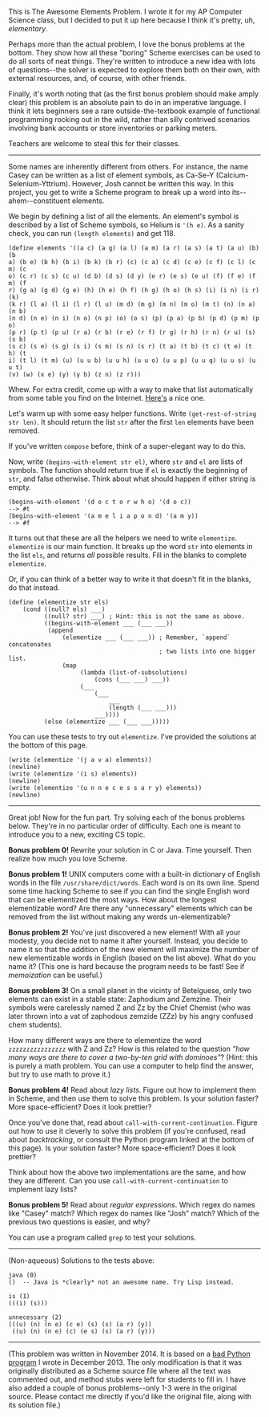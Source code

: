 This is The Awesome Elements Problem. I wrote it for my AP Computer Science
class, but I decided to put it up here because I think it's pretty, uh,
*elementary*.

Perhaps more than the actual problem, I love the bonus problems at the bottom.
They show how all these "boring" Scheme exercises can be used to do all sorts
of neat things. They're written to introduce a new idea with lots of
questions--the solver is expected to explore them both on their own, with
external resources, and, of course, with other friends.

Finally, it's worth noting that (as the first bonus problem should make amply
clear) this problem is an absolute pain to do in an imperative language. I
think it lets beginners see a rare outside-the-textbook example of functional
programming rocking out in the wild, rather than silly contrived scenarios
involving bank accounts or store inventories or parking meters.

Teachers are welcome to steal this for their classes.

---

Some names are inherently different from others. For instance, the name Casey
can be written as a list of element symbols, as Ca-Se-Y
(Calcium-Selenium-Yttrium). However, Josh cannot be written this way. In this
project, you get to write a Scheme program to break up a word into
its--ahem--constituent elements.

We begin by defining a list of all the elements. An element's symbol is
described by a list of Scheme symbols, so Helium is `'(h e)`. As a sanity
check, you can run `(length elements)` and get 118.

    (define elements '((a c) (a g) (a l) (a m) (a r) (a s) (a t) (a u) (b) (b
    a) (b e) (b h) (b i) (b k) (b r) (c) (c a) (c d) (c e) (c f) (c l) (c m) (c
    o) (c r) (c s) (c u) (d b) (d s) (d y) (e r) (e s) (e u) (f) (f e) (f m) (f
    r) (g a) (g d) (g e) (h) (h e) (h f) (h g) (h o) (h s) (i) (i n) (i r) (k)
    (k r) (l a) (l i) (l r) (l u) (m d) (m g) (m n) (m o) (m t) (n) (n a) (n b)
    (n d) (n e) (n i) (n o) (n p) (o) (o s) (p) (p a) (p b) (p d) (p m) (p o)
    (p r) (p t) (p u) (r a) (r b) (r e) (r f) (r g) (r h) (r n) (r u) (s) (s b)
    (s c) (s e) (s g) (s i) (s m) (s n) (s r) (t a) (t b) (t c) (t e) (t h) (t
    i) (t l) (t m) (u) (u u b) (u u h) (u u o) (u u p) (u u q) (u u s) (u u t)
    (v) (w) (x e) (y) (y b) (z n) (z r)))

Whew. For extra credit, come up with a way to make that list automatically from
some table you find on the Internet.
[Here's](http://akiscode.com/project_files/pt/periodictabledump.csv) a nice
one.


Let's warm up with some easy helper functions. Write
`(get-rest-of-string str len)`. It should return the list `str` after the first
`len` elements have been removed.

If you've written `compose` before, think of a super-elegant way to do this.

Now, write `(begins-with-element str el)`, where `str`
and `el` are lists of symbols. The function should return true if `el` is
exactly the beginning of `str`, and false otherwise. Think about what should
happen if either string is empty.

    (begins-with-element '(d o c t o r w h o) '(d o c))
    --> #t
    (begins-with-element '(a m e l i a p o n d) '(a m y))
    --> #f

It turns out that these are all the helpers we need to write `elementize`.
`elementize` is our main function. It breaks up the word `str` into elements
in the list `els`, and returns *all* possible results. Fill in the blanks to
complete `elementize`.

Or, if you can think of a better way to write it that doesn't fit in the
blanks, do that instead.

    (define (elementize str els)
        (cond ((null? els) ___)
              ((null? str) ___) ; Hint: this is not the same as above.
              ((begins-with-element ___ (___ ___))
               (append
                   (elementize ___ (___ ___)) ; Remember, `append` concatenates
                                              ; two lists into one bigger list.
                   (map
                        (lambda (list-of-subsolutions)
                            (cons (___ ___) ___))
                        (___
                            (___
                                ___
                                (length (___ ___)))
                            ___))))
              (else (elementize ___ (___ ___)))))


You can use these tests to try out `elementize`. I've provided the solutions
at the bottom of this page.

    (write (elementize '(j a v a) elements))
    (newline)
    (write (elementize '(i s) elements))
    (newline)
    (write (elementize '(u n n e c e s s a r y) elements))
    (newline)

---

Great job! Now for the fun part. Try solving each of the bonus problems below.
They're in no particular order of difficulty. Each one is meant to introduce
you to a new, exciting CS topic.

**Bonus problem 0!** Rewrite your solution in C or Java. Time yourself. Then
realize how much you love Scheme.

**Bonus problem 1!** UNIX computers come with a built-in dictionary of English
words in the file `/usr/share/dict/words`. Each word is on its own line. Spend
some time hacking Scheme to see if you can find the single English word that
can be elementized the most ways. How about the longest elementizable word? Are
there any "unnecessary" elements which can be removed from the list without
making any words un-elementizable?

**Bonus problem 2!** You've just discovered a new element! With all your
modesty, you decide not to name it after yourself. Instead, you decide to name
it so that the addition of the new element will maximize the number of new
elementizable words in English (based on the list above). What do you name it?
(This one is hard because the program needs to be fast! See if *memoization*
can be useful.)

**Bonus problem 3!** On a small planet in the vicinty of Betelguese, only two
elements can exist in a stable state: Zaphodium and Zemzine. Their symbols were
carelessly named Z and Zz by the Chief Chemist (who was later thrown into a vat
of zaphodous zemzide (ZZz) by his angry confused chem students).

How many different ways are there to elementize the word `zzzzzzzzzzzzzzzz`
with Z and Zz? How is this related to the question *"how many ways are there to
cover a two-by-ten grid with dominoes"*? (Hint: this is purely a math problem.
You can use a computer to help find the answer, but try to use math to prove
it.)

**Bonus problem 4!** Read about *lazy lists*. Figure out how to implement them
in Scheme, and then use them to solve this problem. Is your solution faster?
More space-efficient? Does it look prettier?

Once you've done that, read about `call-with-current-continuation`. Figure out
how to use it cleverly to solve this problem (if you're confused, read about
*backtracking*, or consult the Python program linked at the bottom of this
page). Is your solution faster? More space-efficient? Does it look prettier?

Think about how the above two implementations are the same, and how they are
different. Can you use `call-with-current-continuation` to implement lazy
lists?

**Bonus problem 5!** Read about *regular expressions*. Which regex do names
like "Casey" match? Which regex do names like "Josh" match? Which of the
previous two questions is easier, and why?

You can use a program called `grep` to test your solutions.

---

(Non-aqueous) Solutions to the tests above:

    java (0)
    ()  -- Java is *clearly* not an awesome name. Try Lisp instead.

    is (1)
    (((i) (s)))

    unnecessary (2)
    (((u) (n) (n e) (c e) (s) (s) (a r) (y))
     ((u) (n) (n e) (c) (e s) (s) (a r) (y)))

---

(This problem was written in November 2014. It is based on a [bad Python
program](https://gist.github.com/Hardmath123/7862258) I wrote in December 2013.
The only modification is that it was originally distributed as a Scheme source
file where all the text was commented out, and method stubs were left for
students to fill in. I have also added a couple of bonus problems--only 1-3
were in the original source. Please contact me directly if you'd like the
original file, along with its solution file.)
